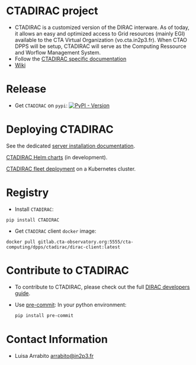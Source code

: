 # CTADIRAC project

* CTADIRAC is a customized version of the DIRAC interware. As of today, it allows an easy and optimized access to Grid resources (mainly EGI) available to the CTA Virtual Organization (vo.cta.in2p3.fr). When CTAO DPPS will be setup, CTADIRAC will serve as the Computing Ressource and Worflow Management System.
* Follow the [CTADIRAC specific documentation](https://redmine.cta-observatory.org/projects/cta_dirac/wiki/CTA-DIRAC_Users_Guide)
* [Wiki](https://gitlab.cta-observatory.org/cta-computing/dpps/CTADIRAC/-/wikis/)

# Release

* Get `CTADIRAC` on `pypi`: [![PyPI - Version](https://badge.fury.io/py/CTADIRAC.svg)](https://pypi.org/project/CTADIRAC/)

# Deploying CTADIRAC

See the dedicated [server installation documentation](docs/install_CTADIRAC.md).

[CTADIRAC Helm charts](https://gitlab.cta-observatory.org/cta-computing/dpps/workload/CTADIRAC-charts) (in development).

[CTADIRAC fleet deployment](https://gitlab.cta-observatory.org/cta-computing/dpps/workload/ctadirac-deployment) on a Kubernetes cluster.

# Registry

* Install `CTADIRAC`:

```
pip install CTADIRAC
```

* Get `CTADIRAC` client `docker` image:

```
docker pull gitlab.cta-observatory.org:5555/cta-computing/dpps/ctadirac/dirac-client:latest
```

# Contribute to CTADIRAC

* To contribute to CTADIRAC, please check out the full [DIRAC developers guide](http://dirac.readthedocs.io/en/integration/DeveloperGuide/index.html).

* Use [pre-commit](https://pre-commit.com/):
    In your python environment:
    ```bash
    pip install pre-commit
    ```

# Contact Information
* Luisa Arrabito <arrabito@in2p3.fr>
